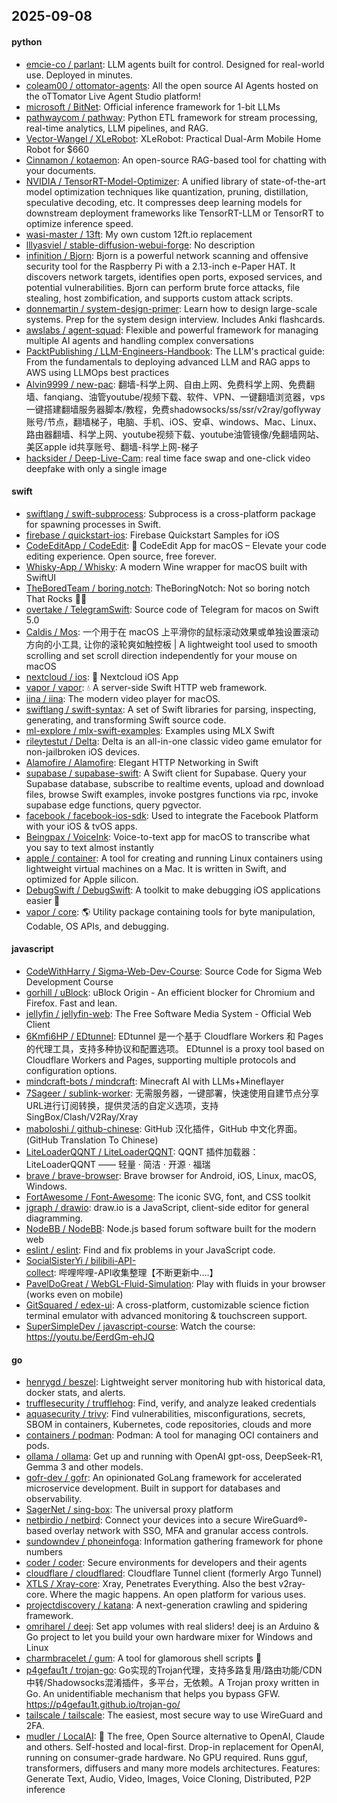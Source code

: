 ## 2025-09-08

#### python
* [emcie-co / parlant](https://github.com/emcie-co/parlant): LLM agents built for control. Designed for real-world use. Deployed in minutes.
* [coleam00 / ottomator-agents](https://github.com/coleam00/ottomator-agents): All the open source AI Agents hosted on the oTTomator Live Agent Studio platform!
* [microsoft / BitNet](https://github.com/microsoft/BitNet): Official inference framework for 1-bit LLMs
* [pathwaycom / pathway](https://github.com/pathwaycom/pathway): Python ETL framework for stream processing, real-time analytics, LLM pipelines, and RAG.
* [Vector-Wangel / XLeRobot](https://github.com/Vector-Wangel/XLeRobot): XLeRobot: Practical Dual-Arm Mobile Home Robot for $660
* [Cinnamon / kotaemon](https://github.com/Cinnamon/kotaemon): An open-source RAG-based tool for chatting with your documents.
* [NVIDIA / TensorRT-Model-Optimizer](https://github.com/NVIDIA/TensorRT-Model-Optimizer): A unified library of state-of-the-art model optimization techniques like quantization, pruning, distillation, speculative decoding, etc. It compresses deep learning models for downstream deployment frameworks like TensorRT-LLM or TensorRT to optimize inference speed.
* [wasi-master / 13ft](https://github.com/wasi-master/13ft): My own custom 12ft.io replacement
* [lllyasviel / stable-diffusion-webui-forge](https://github.com/lllyasviel/stable-diffusion-webui-forge): No description
* [infinition / Bjorn](https://github.com/infinition/Bjorn): Bjorn is a powerful network scanning and offensive security tool for the Raspberry Pi with a 2.13-inch e-Paper HAT. It discovers network targets, identifies open ports, exposed services, and potential vulnerabilities. Bjorn can perform brute force attacks, file stealing, host zombification, and supports custom attack scripts.
* [donnemartin / system-design-primer](https://github.com/donnemartin/system-design-primer): Learn how to design large-scale systems. Prep for the system design interview. Includes Anki flashcards.
* [awslabs / agent-squad](https://github.com/awslabs/agent-squad): Flexible and powerful framework for managing multiple AI agents and handling complex conversations
* [PacktPublishing / LLM-Engineers-Handbook](https://github.com/PacktPublishing/LLM-Engineers-Handbook): The LLM's practical guide: From the fundamentals to deploying advanced LLM and RAG apps to AWS using LLMOps best practices
* [Alvin9999 / new-pac](https://github.com/Alvin9999/new-pac): 翻墙-科学上网、自由上网、免费科学上网、免费翻墙、fanqiang、油管youtube/视频下载、软件、VPN、一键翻墙浏览器，vps一键搭建翻墙服务器脚本/教程，免费shadowsocks/ss/ssr/v2ray/goflyway账号/节点，翻墙梯子，电脑、手机、iOS、安卓、windows、Mac、Linux、路由器翻墙、科学上网、youtube视频下载、youtube油管镜像/免翻墙网站、美区apple id共享账号、翻墙-科学上网-梯子
* [hacksider / Deep-Live-Cam](https://github.com/hacksider/Deep-Live-Cam): real time face swap and one-click video deepfake with only a single image

#### swift
* [swiftlang / swift-subprocess](https://github.com/swiftlang/swift-subprocess): Subprocess is a cross-platform package for spawning processes in Swift.
* [firebase / quickstart-ios](https://github.com/firebase/quickstart-ios): Firebase Quickstart Samples for iOS
* [CodeEditApp / CodeEdit](https://github.com/CodeEditApp/CodeEdit): 📝 CodeEdit App for macOS – Elevate your code editing experience. Open source, free forever.
* [Whisky-App / Whisky](https://github.com/Whisky-App/Whisky): A modern Wine wrapper for macOS built with SwiftUI
* [TheBoredTeam / boring.notch](https://github.com/TheBoredTeam/boring.notch): TheBoringNotch: Not so boring notch That Rocks 🎸🎶
* [overtake / TelegramSwift](https://github.com/overtake/TelegramSwift): Source code of Telegram for macos on Swift 5.0
* [Caldis / Mos](https://github.com/Caldis/Mos): 一个用于在 macOS 上平滑你的鼠标滚动效果或单独设置滚动方向的小工具, 让你的滚轮爽如触控板 | A lightweight tool used to smooth scrolling and set scroll direction independently for your mouse on macOS
* [nextcloud / ios](https://github.com/nextcloud/ios): 📱 Nextcloud iOS App
* [vapor / vapor](https://github.com/vapor/vapor): 💧 A server-side Swift HTTP web framework.
* [iina / iina](https://github.com/iina/iina): The modern video player for macOS.
* [swiftlang / swift-syntax](https://github.com/swiftlang/swift-syntax): A set of Swift libraries for parsing, inspecting, generating, and transforming Swift source code.
* [ml-explore / mlx-swift-examples](https://github.com/ml-explore/mlx-swift-examples): Examples using MLX Swift
* [rileytestut / Delta](https://github.com/rileytestut/Delta): Delta is an all-in-one classic video game emulator for non-jailbroken iOS devices.
* [Alamofire / Alamofire](https://github.com/Alamofire/Alamofire): Elegant HTTP Networking in Swift
* [supabase / supabase-swift](https://github.com/supabase/supabase-swift): A Swift client for Supabase. Query your Supabase database, subscribe to realtime events, upload and download files, browse Swift examples, invoke postgres functions via rpc, invoke supabase edge functions, query pgvector.
* [facebook / facebook-ios-sdk](https://github.com/facebook/facebook-ios-sdk): Used to integrate the Facebook Platform with your iOS & tvOS apps.
* [Beingpax / VoiceInk](https://github.com/Beingpax/VoiceInk): Voice-to-text app for macOS to transcribe what you say to text almost instantly
* [apple / container](https://github.com/apple/container): A tool for creating and running Linux containers using lightweight virtual machines on a Mac. It is written in Swift, and optimized for Apple silicon.
* [DebugSwift / DebugSwift](https://github.com/DebugSwift/DebugSwift): A toolkit to make debugging iOS applications easier 🚀
* [vapor / core](https://github.com/vapor/core): 🌎 Utility package containing tools for byte manipulation, Codable, OS APIs, and debugging.

#### javascript
* [CodeWithHarry / Sigma-Web-Dev-Course](https://github.com/CodeWithHarry/Sigma-Web-Dev-Course): Source Code for Sigma Web Development Course
* [gorhill / uBlock](https://github.com/gorhill/uBlock): uBlock Origin - An efficient blocker for Chromium and Firefox. Fast and lean.
* [jellyfin / jellyfin-web](https://github.com/jellyfin/jellyfin-web): The Free Software Media System - Official Web Client
* [6Kmfi6HP / EDtunnel](https://github.com/6Kmfi6HP/EDtunnel): EDtunnel 是一个基于 Cloudflare Workers 和 Pages 的代理工具，支持多种协议和配置选项。 EDtunnel is a proxy tool based on Cloudflare Workers and Pages, supporting multiple protocols and configuration options.
* [mindcraft-bots / mindcraft](https://github.com/mindcraft-bots/mindcraft): Minecraft AI with LLMs+Mineflayer
* [7Sageer / sublink-worker](https://github.com/7Sageer/sublink-worker): 无需服务器，一键部署，快速使用自建节点分享URL进行订阅转换，提供灵活的自定义选项，支持SingBox/Clash/V2Ray/Xray
* [maboloshi / github-chinese](https://github.com/maboloshi/github-chinese): GitHub 汉化插件，GitHub 中文化界面。 (GitHub Translation To Chinese)
* [LiteLoaderQQNT / LiteLoaderQQNT](https://github.com/LiteLoaderQQNT/LiteLoaderQQNT): QQNT 插件加载器：LiteLoaderQQNT —— 轻量 · 简洁 · 开源 · 福瑞
* [brave / brave-browser](https://github.com/brave/brave-browser): Brave browser for Android, iOS, Linux, macOS, Windows.
* [FortAwesome / Font-Awesome](https://github.com/FortAwesome/Font-Awesome): The iconic SVG, font, and CSS toolkit
* [jgraph / drawio](https://github.com/jgraph/drawio): draw.io is a JavaScript, client-side editor for general diagramming.
* [NodeBB / NodeBB](https://github.com/NodeBB/NodeBB): Node.js based forum software built for the modern web
* [eslint / eslint](https://github.com/eslint/eslint): Find and fix problems in your JavaScript code.
* [SocialSisterYi / bilibili-API-collect](https://github.com/SocialSisterYi/bilibili-API-collect): 哔哩哔哩-API收集整理【不断更新中....】
* [PavelDoGreat / WebGL-Fluid-Simulation](https://github.com/PavelDoGreat/WebGL-Fluid-Simulation): Play with fluids in your browser (works even on mobile)
* [GitSquared / edex-ui](https://github.com/GitSquared/edex-ui): A cross-platform, customizable science fiction terminal emulator with advanced monitoring & touchscreen support.
* [SuperSimpleDev / javascript-course](https://github.com/SuperSimpleDev/javascript-course): Watch the course: https://youtu.be/EerdGm-ehJQ

#### go
* [henrygd / beszel](https://github.com/henrygd/beszel): Lightweight server monitoring hub with historical data, docker stats, and alerts.
* [trufflesecurity / trufflehog](https://github.com/trufflesecurity/trufflehog): Find, verify, and analyze leaked credentials
* [aquasecurity / trivy](https://github.com/aquasecurity/trivy): Find vulnerabilities, misconfigurations, secrets, SBOM in containers, Kubernetes, code repositories, clouds and more
* [containers / podman](https://github.com/containers/podman): Podman: A tool for managing OCI containers and pods.
* [ollama / ollama](https://github.com/ollama/ollama): Get up and running with OpenAI gpt-oss, DeepSeek-R1, Gemma 3 and other models.
* [gofr-dev / gofr](https://github.com/gofr-dev/gofr): An opinionated GoLang framework for accelerated microservice development. Built in support for databases and observability.
* [SagerNet / sing-box](https://github.com/SagerNet/sing-box): The universal proxy platform
* [netbirdio / netbird](https://github.com/netbirdio/netbird): Connect your devices into a secure WireGuard®-based overlay network with SSO, MFA and granular access controls.
* [sundowndev / phoneinfoga](https://github.com/sundowndev/phoneinfoga): Information gathering framework for phone numbers
* [coder / coder](https://github.com/coder/coder): Secure environments for developers and their agents
* [cloudflare / cloudflared](https://github.com/cloudflare/cloudflared): Cloudflare Tunnel client (formerly Argo Tunnel)
* [XTLS / Xray-core](https://github.com/XTLS/Xray-core): Xray, Penetrates Everything. Also the best v2ray-core. Where the magic happens. An open platform for various uses.
* [projectdiscovery / katana](https://github.com/projectdiscovery/katana): A next-generation crawling and spidering framework.
* [omriharel / deej](https://github.com/omriharel/deej): Set app volumes with real sliders! deej is an Arduino & Go project to let you build your own hardware mixer for Windows and Linux
* [charmbracelet / gum](https://github.com/charmbracelet/gum): A tool for glamorous shell scripts 🎀
* [p4gefau1t / trojan-go](https://github.com/p4gefau1t/trojan-go): Go实现的Trojan代理，支持多路复用/路由功能/CDN中转/Shadowsocks混淆插件，多平台，无依赖。A Trojan proxy written in Go. An unidentifiable mechanism that helps you bypass GFW. https://p4gefau1t.github.io/trojan-go/
* [tailscale / tailscale](https://github.com/tailscale/tailscale): The easiest, most secure way to use WireGuard and 2FA.
* [mudler / LocalAI](https://github.com/mudler/LocalAI): 🤖 The free, Open Source alternative to OpenAI, Claude and others. Self-hosted and local-first. Drop-in replacement for OpenAI, running on consumer-grade hardware. No GPU required. Runs gguf, transformers, diffusers and many more models architectures. Features: Generate Text, Audio, Video, Images, Voice Cloning, Distributed, P2P inference
